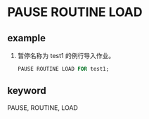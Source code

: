 # PAUSE ROUTINE LOAD

## example

1. 暂停名称为 test1 的例行导入作业。

    ```sql
    PAUSE ROUTINE LOAD FOR test1;
    ```

## keyword

PAUSE, ROUTINE, LOAD
